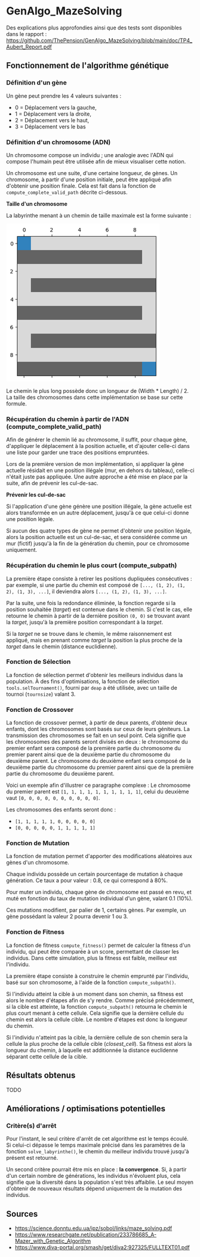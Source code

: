 # GenAlgo_MazeSolving

Des explications plus approfondies ainsi que des tests sont disponibles dans le rapport : https://github.com/ThePension/GenAlgo_MazeSolving/blob/main/doc/TP4_Aubert_Report.pdf

## Fonctionnement de l'algorithme génétique
### **Définition d'un gène**
Un gène peut prendre les 4 valeurs suivantes :
- 0 = Déplacement vers la gauche,
- 1 = Déplacement vers la droite,
- 2 = Déplacement vers le haut,
- 3 = Déplacement vers le bas

### **Définition d'un chromosome (ADN)**
Un chromosome compose un individu ; une analogie avec l'ADN qui compose l'humain peut être utilisée afin de mieux visualiser cette notion.

Un chromosome est une suite, d'une certaine longueur, de gènes. Un chromosome, à partir d'une position initiale, peut être appliqué afin d'obtenir une position finale.
Cela est fait dans la fonction de `compute_complete_valid_path` décrite ci-dessous.

**Taille d'un chromosome**

La labyrinthe menant à un chemin de taille maximale est la forme suivante :

![maxLength_maze](./doc/maxLength_maze.png)

Le chemin le plus long possède donc un longueur de (Width * Length) / 2. La taille des chromosomes dans cette implémentation se base sur cette formule.

### **Récupération du chemin à partir de l'ADN (compute_complete_valid_path)**
Afin de générer le chemin lié au chromosome, il suffit, pour chaque gène, d'appliquer le déplacement à la position actuelle, et d'ajouter celle-ci dans une liste pour garder une trace des positions empruntées.

Lors de la première version de mon implémentation, si appliquer la gène actuelle résidait en une position illégale (mur, en dehors du tableau), celle-ci n'était juste pas appliquée. Une autre approche a été mise en place par la suite, afin de prévenir les cul-de-sac.


**Prévenir les cul-de-sac**

Si l'application d'une gène génère une position illégale, la gène actuelle est alors transformée en un autre déplacement, jusqu'à ce que celui-ci donne une position légale.

Si aucun des quatre types de gène ne permet d'obtenir une position légale, alors la position actuelle est un cul-de-sac, et sera considérée comme un mur (fictif) jusqu'à la fin de la génération du chemin, pour ce chromosome uniquement.


### **Récupération du chemin le plus court (compute_subpath)**
La première étape consiste à retirer les positions dupliquées consécutives : par exemple, si une partie du chemin est composé de `[..., (1, 2), (1, 2), (1, 3), ...]`, il deviendra alors `[..., (1, 2), (1, 3), ...]`.

Par la suite, une fois la redondance éliminée, la fonction regarde si la position souhaitée (*target*) est contenue dans le chemin. Si c'est le cas, elle retourne le chemin à partir de la dernière position `(0, 0)` se trouvant avant la *target*, jusqu'à la première position correspondant à la *target*.

Si la *target* ne se trouve dans le chemin, le même raisonnement est appliqué, mais en prenant comme *target* la position la plus proche de la *target* dans le chemin (distance euclidienne).


### **Fonction de Sélection**

La fonction de sélection permet d'obtenir les meilleurs individus dans la population. À des fins d'optimisations, la fonction de sélection `tools.selTournament()`, fourni par `deap` a été utilisée, avec un taille de tournoi (`tournsize`) valant 3.  

### **Fonction de Crossover**
La fonction de crossover permet, à partir de deux parents, d'obtenir deux enfants, dont les chromosomes sont basés sur ceux de leurs géniteurs. La transmission des chromosomes se fait en un seul point. Cela signifie que les chromosomes des parents seront divisés en deux : le chromosome du premier enfant sera composé de la première partie du chromosome du premier parent ainsi que de la deuxième partie du chromosome du deuxième parent. Le chromosome du deuxième enfant sera composé de la deuxième partie du chromosome du premier parent ainsi que de la première partie du chromosome du deuxième parent.

Voici un exemple afin d'illustrer ce paragraphe complexe : Le chromosome du premier parent est `[1, 1, 1, 1, 1, 1, 1, 1, 1, 1]`, celui du deuxième vaut `[0, 0, 0, 0, 0, 0, 0, 0, 0, 0]`.

Les chromosomes des enfants seront donc : 
- `[1, 1, 1, 1, 1, 0, 0, 0, 0, 0]`
- `[0, 0, 0, 0, 0, 1, 1, 1, 1, 1]`

### **Fonction de Mutation**
La fonction de mutation permet d'apporter des modifications aléatoires aux gènes d'un chromosome.

Chaque individu possède un certain pourcentage de mutation à chaque génération. Ce taux a pour valeur : 0.8, ce qui correspond à 80%.

Pour muter un individu, chaque gène de chromosome est passé en revu, et muté en fonction du taux de mutation individual d'un gène, valant 0.1 (10%).

Ces mutations modifient, par palier de 1, certains gènes. Par exemple, un gène possédant la valeur 2 pourra devenir 1 ou 3.

### **Fonction de Fitness**
La fonction de fitness `compute_fitness()` permet de calculer la fitness d'un individu, qui peut être comparée à un score, permettant de classer les individus. Dans cette simulation, plus la fitness est faible, meilleur est l'individu.

La première étape consiste à construire le chemin emprunté par l'individu, basé sur son chromosome, à l'aide de la fonction `compute_subpath()`.

Si l'individu atteint la cible à un moment dans son chemin, sa fitness est alors le nombre d'étapes afin de s'y rendre. Comme précisé précédemment, si la cible est atteinte, la fonction `compute_subpath()` retourna le chemin le plus court menant à cette cellule. Cela signifie que la dernière cellule du chemin est alors la cellule cible. Le nombre d'étapes est donc la longueur du chemin.

Si l'individu n'atteint pas la cible, la dernière cellule de son chemin sera la cellule la plus proche de la cellule cible (*closest_cell*). Sa fitness est alors la longueur du chemin, à laquelle est additionnée la distance euclidenne séparant cette cellule de la cible.

## **Résultats obtenus**

TODO

## **Améliorations / optimisations potentielles**
### **Critère(s) d'arrêt**
Pour l'instant, le seul critère d'arrêt de cet algorithme est le temps écoulé. Si celui-ci dépasse le temps maximale précisé dans les paramètres de la fonction `solve_labyrinthe()`, le chemin du meilleur individu trouvé jusqu'à présent est retourné.

Un second critère pourrait être mis en place : **la convergence**. Si, à partir d'un certain nombre de générations, les individus n'évoluent plus, cela signifie que la diversité dans la population s'est très affaiblie. Le seul moyen d'obtenir de nouveaux résultats dépend uniquement de la mutation des individus. 

## **Sources**
- https://science.donntu.edu.ua/ipz/sobol/links/maze_solving.pdf
- https://www.researchgate.net/publication/233786685_A-Mazer_with_Genetic_Algorithm
- https://www.diva-portal.org/smash/get/diva2:927325/FULLTEXT01.pdf
